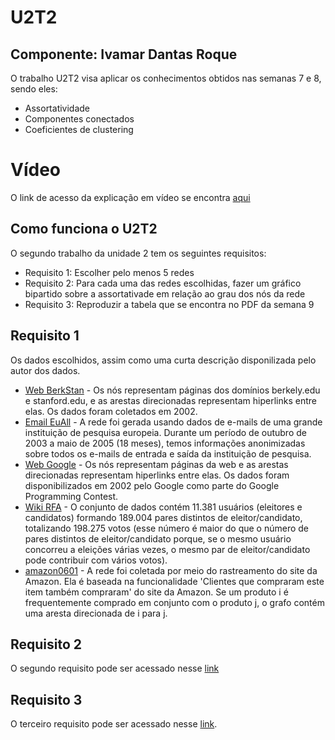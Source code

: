 # U2T2
## Componente: Ivamar Dantas Roque
O trabalho U2T2 visa aplicar os conhecimentos obtidos nas semanas 7 e 8, sendo eles:
- Assortatividade
- Componentes conectados
- Coeficientes de clustering
# Vídeo
O link de acesso da explicação em vídeo se encontra [aqui](https://www.loom.com/share/04c939077944489a96313f1c3e77255f)
## Como funciona o U2T2
O segundo trabalho da unidade 2 tem os seguintes requisitos:
- Requisito 1: Escolher pelo menos 5 redes
- Requisito 2: Para cada uma das redes escolhidas, fazer um gráfico bipartido sobre a assortativade em relação ao grau dos nós da rede
- Requisito 3: Reproduzir a tabela que se encontra no PDF da semana 9

## Requisito 1
Os dados escolhidos, assim como uma curta descrição disponilizada pelo autor dos dados.
- [Web BerkStan](https://snap.stanford.edu/data/web-BerkStan.html) - Os nós representam páginas dos domínios berkely.edu e stanford.edu, e as arestas direcionadas representam hiperlinks entre elas. Os dados foram coletados em 2002.
- [Email EuAll](https://snap.stanford.edu/data/email-EuAll.html) - A rede foi gerada usando dados de e-mails de uma grande instituição de pesquisa europeia. Durante um período de outubro de 2003 a maio de 2005 (18 meses), temos informações anonimizadas sobre todos os e-mails de entrada e saída da instituição de pesquisa.
- [Web Google](https://snap.stanford.edu/data/web-Google.html) - Os nós representam páginas da web e as arestas direcionadas representam hiperlinks entre elas. Os dados foram disponibilizados em 2002 pelo Google como parte do Google Programming Contest.
- [Wiki RFA](https://snap.stanford.edu/data/wiki-RfA.html) - O conjunto de dados contém 11.381 usuários (eleitores e candidatos) formando 189.004 pares distintos de eleitor/candidato, totalizando 198.275 votos (esse número é maior do que o número de pares distintos de eleitor/candidato porque, se o mesmo usuário concorreu a eleições várias vezes, o mesmo par de eleitor/candidato pode contribuir com vários votos).
- [amazon0601](https://snap.stanford.edu/data/amazon0601.html) - A rede foi coletada por meio do rastreamento do site da Amazon. Ela é baseada na funcionalidade 'Clientes que compraram este item também compraram' do site da Amazon. Se um produto i é frequentemente comprado em conjunto com o produto j, o grafo contém uma aresta direcionada de i para j.

## Requisito 2
O segundo requisito pode ser acessado nesse [link](https://github.com/Ivamaroque/AEDII/tree/main/U2T2/Requisito%202)

## Requisito 3
O terceiro requisito pode ser acessado nesse [link](https://github.com/Ivamaroque/AEDII/tree/main/U2T2/Requisito%203).
